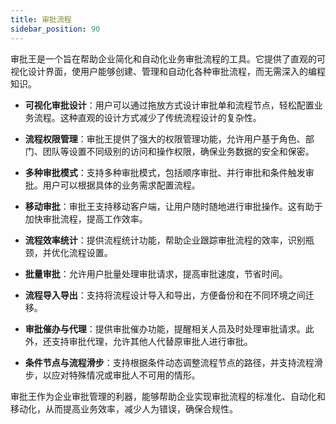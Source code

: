 ```yaml
---
title: 审批流程
sidebar_position: 90
---
```


审批王是一个旨在帮助企业简化和自动化业务审批流程的工具。它提供了直观的可视化设计界面，使用户能够创建、管理和自动化各种审批流程，而无需深入的编程知识。

- **可视化审批设计**：用户可以通过拖放方式设计审批单和流程节点，轻松配置业务流程。这种直观的设计方式减少了传统流程设计的复杂性。

- **流程权限管理**：审批王提供了强大的权限管理功能，允许用户基于角色、部门、团队等设置不同级别的访问和操作权限，确保业务数据的安全和保密。

- **多种审批模式**：支持多种审批模式，包括顺序审批、并行审批和条件触发审批。用户可以根据具体的业务需求配置流程。

- **移动审批**：审批王支持移动客户端，让用户随时随地进行审批操作。这有助于加快审批流程，提高工作效率。

- **流程效率统计**：提供流程统计功能，帮助企业跟踪审批流程的效率，识别瓶颈，并优化流程设置。

- **批量审批**：允许用户批量处理审批请求，提高审批速度，节省时间。

- **流程导入导出**：支持将流程设计导入和导出，方便备份和在不同环境之间迁移。

- **审批催办与代理**：提供审批催办功能，提醒相关人员及时处理审批请求。此外，还支持审批代理，允许其他人代替原审批人进行审批。

- **条件节点与流程滑步**：支持根据条件动态调整流程节点的路径，并支持流程滑步，以应对特殊情况或审批人不可用的情形。

审批王作为企业审批管理的利器，能够帮助企业实现审批流程的标准化、自动化和移动化，从而提高业务效率，减少人为错误，确保合规性。
